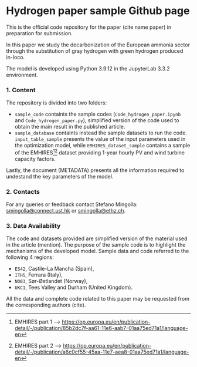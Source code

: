 # Hydrogen paper sample Github page

This is the official code repository for the paper (cite name paper) in preparation for submission.

In this paper we study the decarbonization of the European ammonia sector through the substitution of gray hydrogen with green hydrogen produced in-loco.

The model is developed using Python 3.9.12 in the JupyterLab 3.3.2 environment.

### 1. Content
The repository is divided into two folders:
- `sample_code` containts the sample codes (`Code_hydrogen_paper.ipynb` and `Code_hydrogen_paper.py`), simplified version of the code used to obtain the main result in the published article. 
- `sample_database` containts instead the sample datasets to run the code. `input_table_sample` presents the value of the input parameters used in the optimization model, while `EMHIRES_dataset_sample` contains a sample of the EMHIRES[^1][^2] dataset providing 1-year hourly PV and wind turbine capacity factors.  

Lastly, the document (METADATA) presents all the information required to undestand the key parameters of the model.


### 2. Contacts
For any queries or feedback contact Stefano Mingolla: smingolla@connect.ust.hk or smingolla@ethz.ch. 

### 3. Data Availability

The code and datasets provided are simplified version of the material used in the article (mention). The purpose of the sample code is to highlight the mechanisms of the developed model. Sample data and code referred to the following 4 regions: 
- `ES42`, Castile-La Mancha (Spain),
- `ITH5`, Ferrara (Italy),
- `NO03`, Sør-Østlandet (Norway),
- `UKC1`, Tees Valley and Durham (United Kingdom).

All the data and complete code related to this paper may be requested from the corresponding authors (cite). 

[^1]: EMHIRES part 1 --> https://op.europa.eu/en/publication-detail/-/publication/85b2dc7f-aa61-11e6-aab7-01aa75ed71a1/language-en  
[^2]: EMHIRES part 2 --> https://op.europa.eu/en/publication-detail/-/publication/a6c0cf55-45aa-11e7-aea8-01aa75ed71a1/language-en
